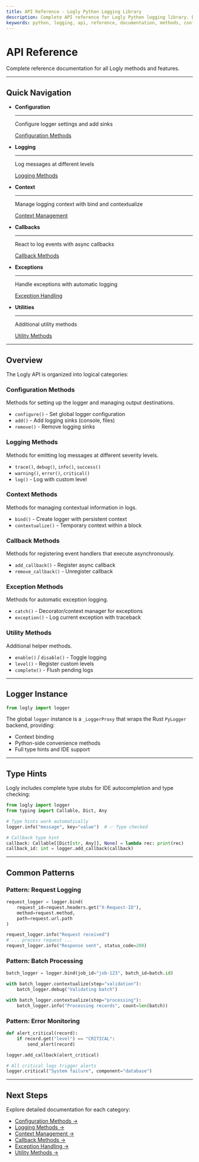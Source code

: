 ```yaml
---
title: API Reference - Logly Python Logging Library
description: Complete API reference for Logly Python logging library. Detailed documentation of all methods, configuration options, and features.
keywords: python, logging, api, reference, documentation, methods, configuration, logly
---
```


# API Reference

Complete reference documentation for all Logly methods and features.

---

## Quick Navigation

<div class="grid cards" markdown>

-   **Configuration**

    ---

    Configure logger settings and add sinks

    [Configuration Methods](configuration.md)

-   **Logging**

    ---

    Log messages at different levels

    [Logging Methods](logging.md)

-   **Context**

    ---

    Manage logging context with bind and contextualize

    [Context Management](context.md)

-   **Callbacks**

    ---

    React to log events with async callbacks

    [Callback Methods](callbacks.md)

-   **Exceptions**

    ---

    Handle exceptions with automatic logging

    [Exception Handling](exceptions.md)

-   **Utilities**

    ---

    Additional utility methods

    [Utility Methods](utilities.md)

</div>

---

## Overview

The Logly API is organized into logical categories:

### Configuration Methods
Methods for setting up the logger and managing output destinations.

- `configure()` - Set global logger configuration
- `add()` - Add logging sinks (console, files)
- `remove()` - Remove logging sinks

### Logging Methods
Methods for emitting log messages at different severity levels.

- `trace()`, `debug()`, `info()`, `success()`
- `warning()`, `error()`, `critical()`
- `log()` - Log with custom level

### Context Methods
Methods for managing contextual information in logs.

- `bind()` - Create logger with persistent context
- `contextualize()` - Temporary context within a block

### Callback Methods
Methods for registering event handlers that execute asynchronously.

- `add_callback()` - Register async callback
- `remove_callback()` - Unregister callback

### Exception Methods
Methods for automatic exception logging.

- `catch()` - Decorator/context manager for exceptions
- `exception()` - Log current exception with traceback

### Utility Methods
Additional helper methods.

- `enable()` / `disable()` - Toggle logging
- `level()` - Register custom levels
- `complete()` - Flush pending logs

---

## Logger Instance

```python
from logly import logger
```

The global `logger` instance is a `_LoggerProxy` that wraps the Rust `PyLogger` backend, providing:

- Context binding
- Python-side convenience methods
- Full type hints and IDE support

---

## Type Hints

Logly includes complete type stubs for IDE autocompletion and type checking:

```python
from logly import logger
from typing import Callable, Dict, Any

# Type hints work automatically
logger.info("message", key="value")  # ✅ Type checked

# Callback type hint
callback: Callable[[Dict[str, Any]], None] = lambda rec: print(rec)
callback_id: int = logger.add_callback(callback)
```

---

## Common Patterns

### Pattern: Request Logging

```python
request_logger = logger.bind(
    request_id=request.headers.get("X-Request-ID"),
    method=request.method,
    path=request.url.path
)

request_logger.info("Request received")
# ... process request ...
request_logger.info("Response sent", status_code=200)
```

### Pattern: Batch Processing

```python
batch_logger = logger.bind(job_id="job-123", batch_id=batch.id)

with batch_logger.contextualize(step="validation"):
    batch_logger.debug("Validating batch")

with batch_logger.contextualize(step="processing"):
    batch_logger.info("Processing records", count=len(batch))
```

### Pattern: Error Monitoring

```python
def alert_critical(record):
    if record.get("level") == "CRITICAL":
        send_alert(record)

logger.add_callback(alert_critical)

# All critical logs trigger alerts
logger.critical("System failure", component="database")
```

---

## Next Steps

Explore detailed documentation for each category:

- [Configuration Methods →](configuration.md)
- [Logging Methods →](logging.md)
- [Context Management →](context.md)
- [Callback Methods →](callbacks.md)
- [Exception Handling →](exceptions.md)
- [Utility Methods →](utilities.md)
